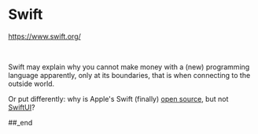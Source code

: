 # Swift

https://www.swift.org/

<br/>

Swift may explain why you cannot make money with a (new) programming language apparently, only at its boundaries, that is when connecting to the outside world.

Or put differently: why is Apple's Swift (finally) [open source](https://github.com/swiftlang), but not [SwiftUI](https://swiftpackageregistry.com/OpenSwiftUIProject/OpenSwiftUI)?

##_end
